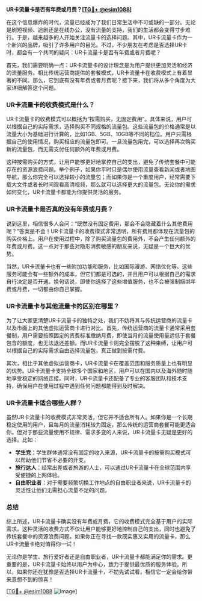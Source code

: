**UR卡流量卡是否有年费或月费？[[TG💪+ @esim1088](https://t.me/s/esim1088)]**

在这个信息爆炸的时代，流量已经成为了我们日常生活中不可或缺的一部分。无论是刷短视频、追剧还是在线办公，没有流量的支持，我们的生活都会变得寸步难行。于是，越来越多的人开始关注流量卡的选择问题。其中，UR卡流量卡作为一个新兴的品牌，吸引了许多用户的目光。不过，不少朋友在考虑是否选择UR卡时，都会有一个共同的疑问：UR卡流量卡是否有年费或者月费呢？

首先，我们需要明确一点：UR卡流量卡的设计理念是为用户提供更加灵活和经济的流量服务。相比传统运营商提供的套餐模式，UR卡流量卡在收费模式上有着显著的不同。那么，它到底有没有年费或者月费呢？接下来，我们将从多个角度为大家详细解答这个问题。

### UR卡流量卡的收费模式是什么？

UR卡流量卡的收费模式可以概括为“按需购买，无固定费用”。具体来说，用户可以根据自己的实际需求，选择购买不同规格的流量包。这些流量包的价格通常是以流量大小为基础进行计算的，比如1GB、5GB、10GB等不同的档位。用户只需根据自己的使用情况，购买相应的流量包即可。一旦流量包用完，可以选择再次购买新的流量包，而无需支付任何额外的年费或月费。

这种按需购买的方式，让用户能够更好地掌控自己的支出，避免了传统套餐中可能存在的资源浪费问题。举个例子，如果你平时只是偶尔使用流量查看新闻或者地图导航，那么你完全可以选择较小的流量包；而如果你是一个重度用户，经常需要下载大文件或者长时间观看高清视频，那么就可以选择更大的流量包。无论你的需求如何变化，UR卡流量卡都能为你提供灵活的服务。

### UR卡流量卡是否真的没有年费或月费？

说到这里，相信很多人会问：“既然没有固定费用，那会不会隐藏着什么其他费用呢？”答案是不会！UR卡流量卡的收费模式非常透明，所有费用都体现在流量包的购买价格上。用户在使用过程中，除了购买流量包的费用外，不会产生任何额外的年费或月费。这一点对于那些对隐形消费敏感的朋友来说，无疑是一个巨大的优势。

当然，UR卡流量卡也有一些附加功能和服务，比如国际漫游、网络优化等。这些服务可能会有一些额外的成本，但它们都是可选的，并且用户可以根据自己的需求自行决定是否开通。换句话说，即使你选择了这些增值服务，也不会被强制捆绑年费或月费，一切都由你自己掌握。

### UR卡流量卡与其他流量卡的区别在哪里？

为了让大家更清楚UR卡流量卡的独特之处，我们不妨将其与传统运营商的流量卡以及市面上的其他虚拟运营商卡进行对比。首先，传统运营商的流量卡通常采用套餐制，用户需要按照固定的资费标准缴纳月费，即使当月的流量使用量远低于套餐包含的额度，也无法退还差额。而UR卡流量卡则完全摆脱了这种束缚，让用户可以根据自己的实际需求自由选择流量包，真正做到按需付费。

其次，相比于其他虚拟运营商卡，UR卡流量卡在覆盖范围和服务质量上也有明显的优势。UR卡流量卡支持全球多个国家和地区，用户可以在国内以及海外随时随地享受稳定的网络连接。同时，UR卡流量卡还配备了专业的客服团队和技术支持，确保用户在使用过程中遇到任何问题都能得到及时解决。

### UR卡流量卡适合哪些人群？

虽然UR卡流量卡的收费模式非常灵活，但它并不适合所有人。如果你是一个长期稳定使用的用户，且每月的流量消耗较为固定，那么传统的运营商套餐可能更适合你。但对于那些流量使用不规律、需求多变的人来说，UR卡流量卡无疑是更好的选择。比如：

- **学生党**：学生群体通常没有固定的收入来源，UR卡流量卡的按需购买模式可以帮助他们节省不必要的开支。
- **旅行达人**：经常出差或者旅游的人士，可以通过UR卡流量卡在全球范围内享受便捷的上网体验。
- **自由职业者**：对于需要频繁切换工作地点的自由职业者来说，UR卡流量卡的灵活性让他们无需担心流量不足的问题。

### 总结

综上所述，UR卡流量卡确实没有年费或月费，它的收费模式完全基于用户的实际需求。这种灵活的收费方式不仅让用户能够更好地控制自己的支出，同时也避免了传统套餐中的资源浪费问题。如果你正在寻找一款既实惠又实用的流量卡，那么UR卡流量卡绝对值得你一试！

无论你是学生、旅行爱好者还是自由职业者，UR卡流量卡都能满足你的需求。更重要的是，UR卡流量卡始终以用户为中心，致力于提供最优质的服务体验。所以，如果你还在犹豫是否选择UR卡流量卡，不妨先试试看，相信它一定会给你带来意想不到的惊喜！

[[TG💪+ @esim1088](https://t.me/s/esim1088) ![Image](https://i.postimg.cc/4NQfJmqS/Snipaste-2025-05-13-00-14-12.png)]